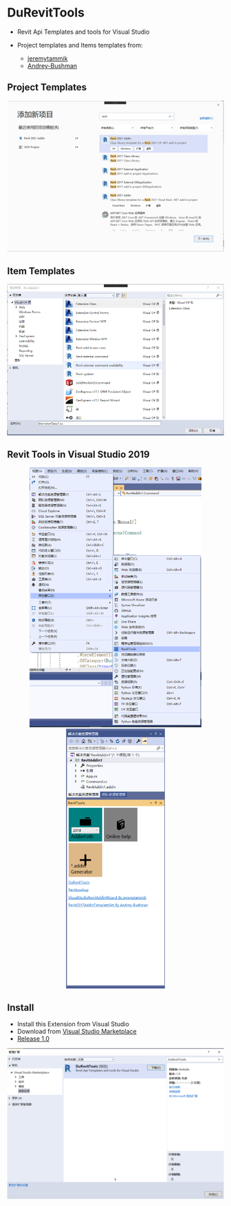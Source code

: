 # DuRevitTools
* Revit Api Templates and tools for Visual Studio

* Project templates and Items templates from:
    * [jeremytammik](https://github.com/jeremytammik/VisualStudioRevitAddinWizard)
    * [Andrey-Bushman](https://github.com/Andrey-Bushman/Revit2017AddInTemplateSet)

## Project Templates

<div align="center" width="300">
    <img src="resources\projects.png">
</div>

## Item Templates

<div align="center" width ="300">
    <img src="resources\items.png">
</div>

## Revit Tools in Visual Studio 2019

<div align="center" width ="600">
    <img src="resources\toolwindow.png" width="400">
    <img src="resources\tools.png" width="230">
</div>

## Install

* Install this Extension from Visual Studio
* Download from [Visual Studio Marketplace](https://marketplace.visualstudio.com/items?itemName=dududu.DuRevitTools)
* [Release 1.0](https://github.com/weianweigan/DuRevitTools/releases)

<div align="center" width ="600">
    <img src="resources\Extension.png" width="600">
</div>
